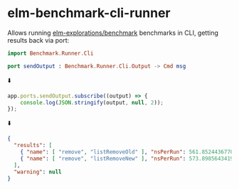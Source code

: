 # elm-benchmark-cli-runner

Allows running [elm-explorations/benchmark](https://package.elm-lang.org/packages/elm-explorations/benchmark/latest/) benchmarks in CLI, getting results back via port:

```elm
import Benchmark.Runner.Cli

port sendOutput : Benchmark.Runner.Cli.Output -> Cmd msg
```

⬇️

```javascript
app.ports.sendOutput.subscribe((output) => {
    console.log(JSON.stringify(output, null, 2));
});
```

⬇️

```json
{
  "results": [
    { "name": [ "remove", "listRemoveOld" ], "nsPerRun": 561.8524436770276 },
    { "name": [ "remove", "listRemoveNew" ], "nsPerRun": 573.8985643419595 }
  ],
  "warning": null
}
```
